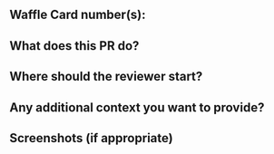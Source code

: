 ## Waffle Card number(s):

## What does this PR do?

## Where should the reviewer start?

## Any additional context you want to provide?

## Screenshots (if appropriate)
